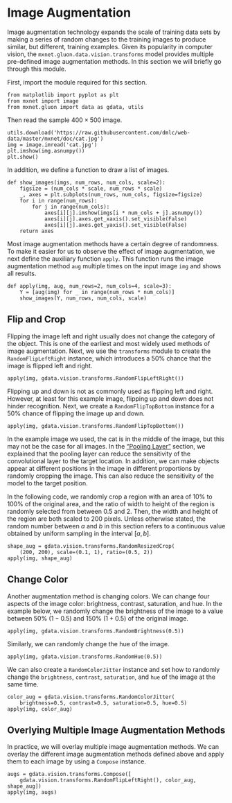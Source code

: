 <!--- Licensed to the Apache Software Foundation (ASF) under one -->
<!--- or more contributor license agreements.  See the NOTICE file -->
<!--- distributed with this work for additional information -->
<!--- regarding copyright ownership.  The ASF licenses this file -->
<!--- to you under the Apache License, Version 2.0 (the -->
<!--- "License"); you may not use this file except in compliance -->
<!--- with the License.  You may obtain a copy of the License at -->

<!---   http://www.apache.org/licenses/LICENSE-2.0 -->

<!--- Unless required by applicable law or agreed to in writing, -->
<!--- software distributed under the License is distributed on an -->
<!--- "AS IS" BASIS, WITHOUT WARRANTIES OR CONDITIONS OF ANY -->
<!--- KIND, either express or implied.  See the License for the -->
<!--- specific language governing permissions and limitations -->
<!--- under the License. -->

# Image Augmentation

Image augmentation technology expands the scale of
training data sets by making a series of random changes to the training images
to produce similar, but different, training examples. Given its popularity in
computer vision, the `mxnet.gluon.data.vision.transforms` model provides
multiple pre-defined image augmentation methods. In this section we will briefly
go through this module.  

First, import the module required for this section.

```{.python .input  n=1}
from matplotlib import pyplot as plt
from mxnet import image
from mxnet.gluon import data as gdata, utils 
```

Then read the sample $400\times 500$ image.

```{.python .input  n=2}
utils.download('https://raw.githubusercontent.com/dmlc/web-data/master/mxnet/doc/cat.jpg')
img = image.imread('cat.jpg')
plt.imshow(img.asnumpy())
plt.show()
```

In addition, we define a function to draw a list of images.

```{.python .input  n=3}
def show_images(imgs, num_rows, num_cols, scale=2):
    figsize = (num_cols * scale, num_rows * scale)
    _, axes = plt.subplots(num_rows, num_cols, figsize=figsize)
    for i in range(num_rows):
        for j in range(num_cols):
            axes[i][j].imshow(imgs[i * num_cols + j].asnumpy())
            axes[i][j].axes.get_xaxis().set_visible(False)
            axes[i][j].axes.get_yaxis().set_visible(False)
    return axes
```

Most image augmentation methods have a certain degree of randomness. To make it
easier for us to observe the effect of image augmentation, we next define the
auxiliary function `apply`. This function runs the image augmentation method
`aug` multiple times on the input image `img` and shows all results.

```{.python .input  n=4}
def apply(img, aug, num_rows=2, num_cols=4, scale=3):
    Y = [aug(img) for _ in range(num_rows * num_cols)]
    show_images(Y, num_rows, num_cols, scale)
```

## Flip and Crop

Flipping the image left and right usually does not change the
category of the object. This is one of the earliest and most widely used methods
of image augmentation. Next, we use the `transforms` module to create the
`RandomFlipLeftRight` instance, which introduces a 50% chance that the image is
flipped left and right.

```{.python .input  n=5}
apply(img, gdata.vision.transforms.RandomFlipLeftRight())
```

Flipping up and down is not as commonly used as flipping left and right.
However, at least for this example image, flipping up and down does not hinder
recognition. Next, we create a `RandomFlipTopBottom` instance for a 50% chance
of flipping the image up and down.

```{.python .input  n=6}
apply(img, gdata.vision.transforms.RandomFlipTopBottom())
```

In the example image we used, the cat is in the middle of the image, but this
may not be the case for all images. In the [“Pooling
Layer”](../chapter_convolutional-neural-networks/pooling.md) section, we
explained that the pooling layer can reduce the sensitivity of the convolutional
layer to the target location. In addition, we can make objects appear at
different positions in the image in different proportions by randomly cropping
the image. This can also reduce the sensitivity of the model to the target
position.

In the following code, we randomly crop a region with an area of 10%
to 100% of the original area, and the ratio of width to height of the region is
randomly selected from between 0.5 and 2. Then, the width and height of the
region are both scaled to 200 pixels. Unless otherwise stated, the random number
between $a$ and $b$ in this section refers to a continuous value obtained by
uniform sampling in the interval $[a,b]$.

```{.python .input  n=7}
shape_aug = gdata.vision.transforms.RandomResizedCrop(
    (200, 200), scale=(0.1, 1), ratio=(0.5, 2))
apply(img, shape_aug)
```

## Change Color

Another augmentation method is changing colors. We can change
four aspects of the image color: brightness, contrast, saturation, and hue. In
the example below, we randomly change the brightness of the image to a value
between 50% ($1-0.5$) and 150% ($1+0.5$) of the original image.

```{.python .input  n=8}
apply(img, gdata.vision.transforms.RandomBrightness(0.5))
```

Similarly, we can randomly change the hue of the image.

```{.python .input  n=9}
apply(img, gdata.vision.transforms.RandomHue(0.5))
```

We can also create a `RandomColorJitter` instance and set how to randomly change
the `brightness`, `contrast`, `saturation`, and `hue` of the image at the same
time.

```{.python .input  n=10}
color_aug = gdata.vision.transforms.RandomColorJitter(
    brightness=0.5, contrast=0.5, saturation=0.5, hue=0.5)
apply(img, color_aug)
```

## Overlying Multiple Image Augmentation Methods

In practice, we will overlay
multiple image augmentation methods. We can overlay the different image
augmentation methods defined above and apply them to each image by using a
`Compose` instance.

```{.python .input  n=11}
augs = gdata.vision.transforms.Compose([
    gdata.vision.transforms.RandomFlipLeftRight(), color_aug, shape_aug])
apply(img, augs)
```
